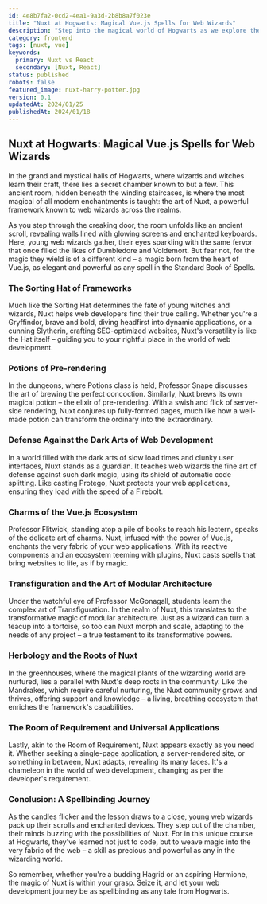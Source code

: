 ```yaml
---
id: 4e8b7fa2-0cd2-4ea1-9a3d-2b8b8a7f023e
title: "Nuxt at Hogwarts: Magical Vue.js Spells for Web Wizards"
description: "Step into the magical world of Hogwarts as we explore the enchanting capabilities of Nuxt. Discover how this powerful framework casts spells in web development, from server-side rendering potions to the charms of the Vue.js ecosystem."
category: frontend
tags: [nuxt, vue]
keywords: 
  primary: Nuxt vs React
  secondary: [Nuxt, React]
status: published
robots: false
featured_image: nuxt-harry-potter.jpg
version: 0.1
updatedAt: 2024/01/25
publishedAt: 2024/01/18
---
```


## Nuxt at Hogwarts: Magical Vue.js Spells for Web Wizards

In the grand and mystical halls of Hogwarts, where wizards and witches learn their craft, there lies a secret chamber known to but a few. This ancient room, hidden beneath the winding staircases, is where the most magical of all modern enchantments is taught: the art of Nuxt, a powerful framework known to web wizards across the realms.

As you step through the creaking door, the room unfolds like an ancient scroll, revealing walls lined with glowing screens and enchanted keyboards. Here, young web wizards gather, their eyes sparkling with the same fervor that once filled the likes of Dumbledore and Voldemort. But fear not, for the magic they wield is of a different kind – a magic born from the heart of Vue.js, as elegant and powerful as any spell in the Standard Book of Spells.

### The Sorting Hat of Frameworks

Much like the Sorting Hat determines the fate of young witches and wizards, Nuxt helps web developers find their true calling. Whether you're a Gryffindor, brave and bold, diving headfirst into dynamic applications, or a cunning Slytherin, crafting SEO-optimized websites, Nuxt's versatility is like the Hat itself – guiding you to your rightful place in the world of web development.

### Potions of Pre-rendering

In the dungeons, where Potions class is held, Professor Snape discusses the art of brewing the perfect concoction. Similarly, Nuxt brews its own magical potion – the elixir of pre-rendering. With a swish and flick of server-side rendering, Nuxt conjures up fully-formed pages, much like how a well-made potion can transform the ordinary into the extraordinary.

### Defense Against the Dark Arts of Web Development

In a world filled with the dark arts of slow load times and clunky user interfaces, Nuxt stands as a guardian. It teaches web wizards the fine art of defense against such dark magic, using its shield of automatic code splitting. Like casting Protego, Nuxt protects your web applications, ensuring they load with the speed of a Firebolt.

### Charms of the Vue.js Ecosystem

Professor Flitwick, standing atop a pile of books to reach his lectern, speaks of the delicate art of charms. Nuxt, infused with the power of Vue.js, enchants the very fabric of your web applications. With its reactive components and an ecosystem teeming with plugins, Nuxt casts spells that bring websites to life, as if by magic.

### Transfiguration and the Art of Modular Architecture

Under the watchful eye of Professor McGonagall, students learn the complex art of Transfiguration. In the realm of Nuxt, this translates to the transformative magic of modular architecture. Just as a wizard can turn a teacup into a tortoise, so too can Nuxt morph and scale, adapting to the needs of any project – a true testament to its transformative powers.

### Herbology and the Roots of Nuxt

In the greenhouses, where the magical plants of the wizarding world are nurtured, lies a parallel with Nuxt's deep roots in the community. Like the Mandrakes, which require careful nurturing, the Nuxt community grows and thrives, offering support and knowledge – a living, breathing ecosystem that enriches the framework's capabilities.

### The Room of Requirement and Universal Applications

Lastly, akin to the Room of Requirement, Nuxt appears exactly as you need it. Whether seeking a single-page application, a server-rendered site, or something in between, Nuxt adapts, revealing its many faces. It's a chameleon in the world of web development, changing as per the developer's requirement.

### Conclusion: A Spellbinding Journey

As the candles flicker and the lesson draws to a close, young web wizards pack up their scrolls and enchanted devices. They step out of the chamber, their minds buzzing with the possibilities of Nuxt. For in this unique course at Hogwarts, they've learned not just to code, but to weave magic into the very fabric of the web – a skill as precious and powerful as any in the wizarding world.

So remember, whether you're a budding Hagrid or an aspiring Hermione, the magic of Nuxt is within your grasp. Seize it, and let your web development journey be as spellbinding as any tale from Hogwarts.

